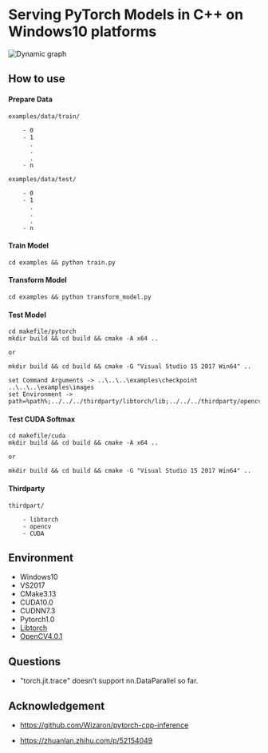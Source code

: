 # Serving PyTorch Models in C++ on Windows10 platforms

![Dynamic graph](https://github.com/zccyman/pytorch-inference/blob/master/examples/docs/pytorch-logo-dark.png)

## How to use

#### Prepare Data

	examples/data/train/

		- 0
		- 1
		  .
		  .
		  .
		- n

	examples/data/test/

		- 0
		- 1
		  .
		  .
		  .
		- n


#### Train Model
```
cd examples && python train.py
```

#### Transform Model
```
cd examples && python transform_model.py
```

#### Test Model
```
cd makefile/pytorch
mkdir build && cd build && cmake -A x64 ..

or

mkdir build && cd build && cmake -G "Visual Studio 15 2017 Win64" ..

set Command Arguments -> ..\..\..\examples\checkpoint ..\..\..\examples\images
set Environment -> path=%path%;../../../thirdparty/libtorch/lib;../../../thirdparty/opencv/build/x64/vc15/bin;
```	

#### Test CUDA Softmax
```
cd makefile/cuda
mkdir build && cd build && cmake -A x64 ..

or

mkdir build && cd build && cmake -G "Visual Studio 15 2017 Win64" ..
```	

#### Thirdparty

	thirdpart/

		- libtorch  
		- opencv 
		- CUDA

## Environment

- Windows10
- VS2017
- CMake3.13
- CUDA10.0
- CUDNN7.3
- Pytorch1.0
- [Libtorch](https://download.pytorch.org/libtorch/cu100/libtorch-win-shared-with-deps-latest.zip)
- [OpenCV4.0.1](https://opencv.org/releases.html)

## Questions

- "torch.jit.trace" doesn’t support nn.DataParallel so far.

	
## Acknowledgement

- https://github.com/Wizaron/pytorch-cpp-inference

- https://zhuanlan.zhihu.com/p/52154049
